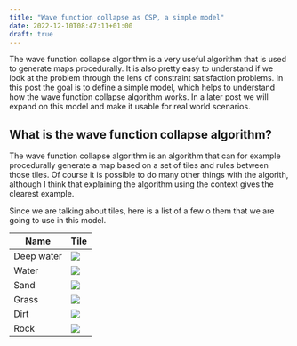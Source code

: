 ```yaml
---
title: "Wave function collapse as CSP, a simple model"
date: 2022-12-10T08:47:11+01:00
draft: true
---
```


<style>
.small-tile {
    width: 16px;
    height: 16px;
    display: inline;
}
table {
    margin: 0 auto;
}
</style>

The wave function collapse algorithm is a very useful algorithm that is used to generate maps procedurally. 
It is also pretty easy to understand if we look at the problem through the lens of constraint satisfaction problems.
In this post the goal is to define a simple model, which helps to understand how the wave function collapse algorithm works. In a later post we will expand on this model and make it usable for real world scenarios.

## What is the wave function collapse algorithm?

The wave function collapse algorithm is an algorithm that can for example procedurally generate a map based on a set of tiles and rules between those tiles. Of course it is possible to do many other things with the algorith, although I think that explaining the algorithm using the context gives the clearest example.

Since we are talking about tiles, here is a list of a few o them that we are going to use in this model.

| Name       | Tile                                  |
| ---------- | ------------------------------------- |
| Deep water | <img src="/wfc-tiles/deep-water.png"> |
| Water      | <img src="/wfc-tiles/water.png">      |
| Sand       | <img src="/wfc-tiles/sand.png">       |
| Grass      | <img src="/wfc-tiles/grass.png">      |
| Dirt       | <img src="/wfc-tiles/soil.png">       |
| Rock       | <img src="/wfc-tiles/rock.png">       |


